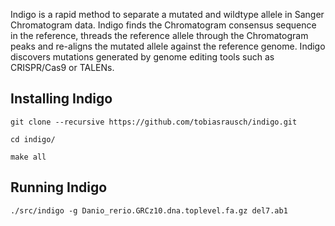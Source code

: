 Indigo is a rapid method to separate a mutated and wildtype allele in Sanger Chromatogram data. Indigo finds the Chromatogram consensus sequence in the reference, threads the reference allele through the Chromatogram peaks and re-aligns the mutated allele against the reference genome. Indigo discovers mutations generated by genome editing tools such as CRISPR/Cas9 or TALENs.

Installing Indigo
-----------------

`git clone --recursive https://github.com/tobiasrausch/indigo.git`

`cd indigo/`

`make all`

Running Indigo
--------------

`./src/indigo -g Danio_rerio.GRCz10.dna.toplevel.fa.gz del7.ab1`
